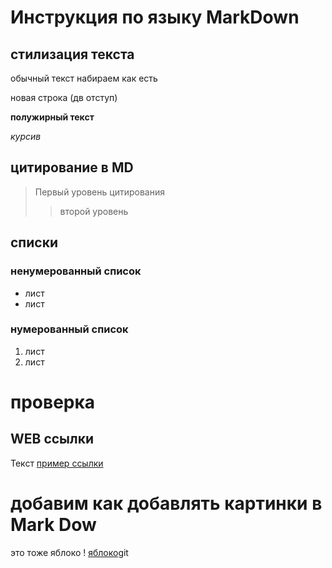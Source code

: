 # Инструкция по языку MarkDown

## стилизация текста

обычный текст набираем как есть

новая строка (дв отступ)

**полужирный текст**

*курсив*

## цитирование в MD
>Первый  уровень цитирования
>>второй уровень

## списки
### ненумерованный список

* лист 
* лист 

### нумерованный список
1. лист 
2. лист 

# проверка

## WEB ссылки
Текст [пример ссылки](http.example.com "всплывающая подсказка")

# добавим как добавлять картинки в Mark Dow
это тоже яблоко
! [яблоко](Red_Apple.jpg)git


